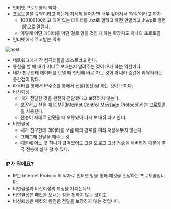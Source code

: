 - 인터넷 프로토콜의 약자
- 프로토콜을 규약이라고 하는데 자세히 들어가면 너무 깊어져서 ‘약속’이라고 하자
    - 100100100라고 되어 있는 데이터를 .txt로 열려고 하면 안열리고 .hwp로 열면 ‘뷁’으로 열린다.
    - 이렇게 어떤 데이터를 어떤 걸로 읽을 것인가 하는 확장자도 하나의 프로토콜
- 인터넷에서 주고받는 약속

![host](https://github.com/user-attachments/assets/f50b6e03-225e-44e2-8732-738e417c5460)

- 네트워크에서 각 컴퓨터들을 호스트라고 한다.
- 통신을 할 때 내가 어디로 보내는지 알려주는 것이 IP가 하는 역할이다.
- 내가 친구한테 데이터를 보낼 때 한번에 바로 가는 것이 아니라 중간에 라우터라는 중간점이 많다.
- 라우터를 통해서 IP주소를 통해서 전달(통신)을 하는 것이 IP이다.
- 비신뢰성
    - 내가 전달한 것을 완전히 전달했다고 보장하지 않는다.
    - 보장하고 싶을 때 ICMP(Internet Control Message Protocol)라는 프로토콜을 사용한다.
    - 전송이 제대로 안됐을 때 오류났어 다시 보내줘 라고 한다.
- 비연결성
    - 내가 친구한테 데이터를 보낼 때의 경로를 미리 저장해두지 않는다.
    - 그때그때 전달을 해주는 것
    - 때문에 어느 곳 하나가 끊겨있어도 그걸 모르고 그냥 전송을 해버리기 때문에 결국 전송에 실패 할 수 있다.

### IP가 뭐에요?

- IP는 Internet Protocol의 약자로 인터넷 망을 통해 패킷을 전달하는 프로토콜입니다.
- 비연결성과 비신뢰성의 특징을 가지는데요
- 비연결성은 패킷을 보내는 길을 정하지 않는 것이고
- 비신뢰성은 패킷의 완전한 전달을 보장하지 않는 것입니다.